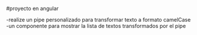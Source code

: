 #proyecto en angular

-realize un pipe personalizado para transformar texto a formato camelCase
-un componente para mostrar la lista de textos transformados por el pipe


